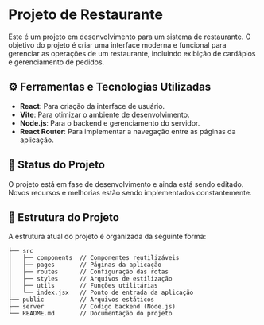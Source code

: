 # Projeto de Restaurante

Este é um projeto em desenvolvimento para um sistema de restaurante. O objetivo do projeto é criar uma interface moderna e funcional para gerenciar as operações de um restaurante, incluindo exibição de cardápios e gerenciamento de pedidos.

## ⚙️ Ferramentas e Tecnologias Utilizadas

- **React**: Para criação da interface de usuário.  
- **Vite**: Para otimizar o ambiente de desenvolvimento.  
- **Node.js**: Para o backend e gerenciamento do servidor.  
- **React Router**: Para implementar a navegação entre as páginas da aplicação.  

## 🚧 Status do Projeto

O projeto está em fase de desenvolvimento e ainda está sendo editado. Novos recursos e melhorias estão sendo implementados constantemente.  

## 📂 Estrutura do Projeto

A estrutura atual do projeto é organizada da seguinte forma:  

```plaintext
├── src
│   ├── components  // Componentes reutilizáveis
│   ├── pages       // Páginas da aplicação
│   ├── routes      // Configuração das rotas
│   ├── styles      // Arquivos de estilização
│   ├── utils       // Funções utilitárias
│   └── index.jsx   // Ponto de entrada da aplicação
├── public          // Arquivos estáticos
├── server          // Código backend (Node.js)
└── README.md       // Documentação do projeto
